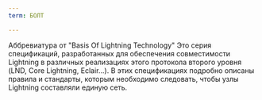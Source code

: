 ```yaml
---
term: БОЛТ

---
```

Аббревиатура от "Basis Of Lightning Technology" Это серия спецификаций, разработанных для обеспечения совместимости Lightning в различных реализациях этого протокола второго уровня (LND, Core Lightning, Eclair...). В этих спецификациях подробно описаны правила и стандарты, которым необходимо следовать, чтобы узлы Lightning составляли единую сеть.
